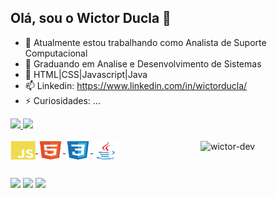 ## Olá, sou o Wictor Ducla 👋

- 🔭 Atualmente estou trabalhando como Analista de Suporte Computacional
- 🌱 Graduando em Analise e Desenvolvimento de Sistemas
- 👯 HTML|CSS|Javascript|Java
- 📫 Linkedin: https://www.linkedin.com/in/wictorducla/
- ⚡ Curiosidades: ...

<div>
  <a href="https://github.com/wictorducla">
  <img height="180em" src="https://github-readme-stats.vercel.app/api?username=wictorducla&show_icons=true&theme=dracula&include_all_commits=true&count_private=true"/>
  <img height="180em" src="https://github-readme-stats.vercel.app/api/top-langs/?username=wictorducla&layout=compact&langs_count=7&theme=dracula"/>
</div>
<div style="display: inline_block"><br>
  <img align="center" alt="Js" height="30" width="40" src="https://raw.githubusercontent.com/devicons/devicon/master/icons/javascript/javascript-plain.svg">
  <img align="center" alt="HTML" height="30" width="40" src="https://raw.githubusercontent.com/devicons/devicon/master/icons/html5/html5-original.svg">
  <img align="center" alt="CSS" height="30" width="40" src="https://raw.githubusercontent.com/devicons/devicon/master/icons/css3/css3-original.svg">
  <img align = "center" alt = "java" height="30" width="40" src= "https://raw.githubusercontent.com/devicons/devicon/master/icons/java/java-original.svg"> 
  
  <img align="right" height="150" width="200" alt="wictor-dev" src="https://media3.giphy.com/media/qgQUggAC3Pfv687qPC/giphy.gif?cid=ecf05e47z9onnm2zfxgfdk3e4gr0lbaf035cl1fwycfvy3g8&rid=giphy.gif&ct=g">
</div>

##

<div style="display: inline_block">    
  <a href = "mailto:contato.wictorducla@gmail.com"><img src="https://img.shields.io/badge/Gmail-D14836?style=for-the-badge&logo=gmail&logoColor=white" target="_blank"></a> 
  <a href="http://wa.me/+55819995240580" target="_blank"><img src="https://img.shields.io/badge/WhatsApp-25D366?style=for-the-badge&logo=whatsapp&logoColor=white" target="_blank"></a>
  <a href="https://www.linkedin.com/in/wictorducla/" target="_blank"><img src="https://img.shields.io/badge/LinkedIn-0077B5?style=for-the-badge&logo=linkedin&logoColor=white" target="_blank"></a>
</div>

